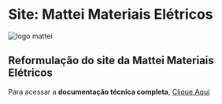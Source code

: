<h1> Site: Mattei Materiais Elétricos </h1> <img src=""C:\Users\rhuan\OneDrive\site-mattei-main\site-mattei-main\site-mattei-main\img\logoicon-mattei-br80.png"" alt="logo mattei">
<br>
<h2>Reformulação do site da Mattei Materiais Elétricos</h2>
<p> Para acessar a <strong>documentação técnica completa</strong>, <a href="https://github.com/rhuanboeira/site-mattei-main/blob/b6cb8a96e2077246d86404e07dcc4b1053203b3e/Projeto-Mattei.pdf"> Clique Aqui</a></p>
